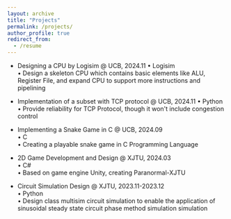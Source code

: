 ```yaml
---
layout: archive
title: "Projects"
permalink: /projects/
author_profile: true
redirect_from:
  - /resume
---
```

* Designing a CPU by Logisim @ UCB, 2024.11
  • Logisim    
  • Design a skeleton CPU which contains basic elements like ALU, Register File, and expand CPU to support more instructions and pipelining    
  
* Implementation of a subset with TCP protocol @ UCB, 2024.11
  • Python   
  • Provide reliability for TCP Protocol, though it won't include congestion control

* Implementing a Snake Game in C @ UCB, 2024.09  
  • C     
  • Creating a playable snake game in C Programming Language    

* 2D Game Development and Design @ XJTU, 2024.03   
  • C#   
  • Based on game engine Unity, creating Paranormal-XJTU   

* Circuit Simulation Design @ XJTU, 2023.11-2023.12   
  • Python   
  • Design class multisim circuit simulation to enable the application of sinusoidal steady state circuit phase method simulation simulation     
